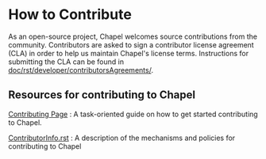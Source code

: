 # How to Contribute

As an open-source project, Chapel welcomes source contributions from
the community.  Contributors are asked to sign a contributor license
agreement (CLA) in order to help us maintain Chapel's license terms.
Instructions for submitting the CLA can be found in
[doc/rst/developer/contributorsAgreements/][0].

## Resources for contributing to Chapel

[Contributing Page][2] : A task-oriented guide on how to get started contributing to Chapel.

[ContributorInfo.rst][1] : A description of the mechanisms and policies for contributing to Chapel


[0]: https://github.com/chapel-lang/chapel/tree/master/doc/rst/developer/contributorAgreements/
[1]: https://github.com/chapel-lang/chapel/tree/master/doc/rst/developer/bestPractices/ContributorInfo.rst
[2]: https://chapel-lang.org/contributing.html
